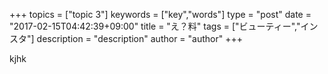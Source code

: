 +++ topics = ["topic 3"] keywords = ["key","words"] type = "post" date = "2017-02-15T04:42:39+09:00" title = "え？料" tags = ["ビューティー","インスタ"] description = "description" author = "author"
+++

kjhk
